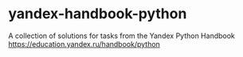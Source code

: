 # yandex-handbook-python
A collection of solutions for tasks from the Yandex Python Handbook https://education.yandex.ru/handbook/python
